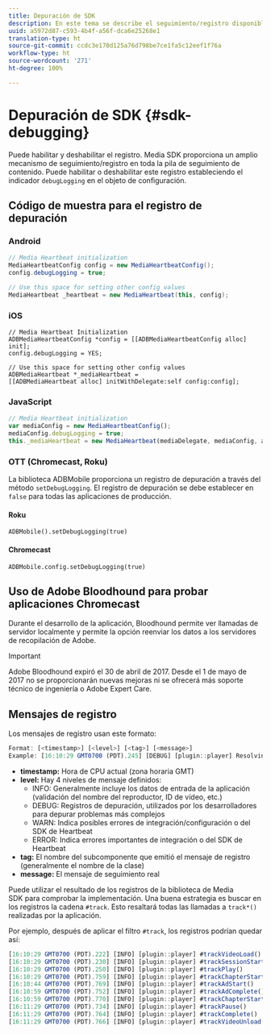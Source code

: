 ```yaml
---
title: Depuración de SDK
description: En este tema se describe el seguimiento/registro disponible en Media SDK.
uuid: a5972d87-c593-4b4f-a56f-dca6e25268e1
translation-type: ht
source-git-commit: ccdc3e170d125a76d798be7ce1fa5c12eef1f76a
workflow-type: ht
source-wordcount: '271'
ht-degree: 100%

---
```



# Depuración de SDK {#sdk-debugging}

Puede habilitar y deshabilitar el registro. Media SDK proporciona un amplio mecanismo de seguimiento/registro en toda la pila de seguimiento de contenido. Puede habilitar o deshabilitar este registro estableciendo el indicador `debugLogging` en el objeto de configuración.

## Código de muestra para el registro de depuración

### Android

```java
// Media Heartbeat initialization 
MediaHeartbeatConfig config = new MediaHeartbeatConfig(); 
config.debugLogging = true; 

// Use this space for setting other config values 
MediaHeartbeat _heartbeat = new MediaHeartbeat(this, config); 
```

### iOS

```
// Media Heartbeat Initialization 
ADBMediaHeartbeatConfig *config = [[ADBMediaHeartbeatConfig alloc] init]; 
config.debugLogging = YES; 

// Use this space for setting other config values 
ADBMediaHeartbeat *_mediaHeartbeat =  
[[ADBMediaHeartbeat alloc] initWithDelegate:self config:config]; 
```

### JavaScript

```js
// Media Heartbeat initialization 
var mediaConfig = new MediaHeartbeatConfig(); 
mediaConfig.debugLogging = true; 
this._mediaHeartbeat = new MediaHeartbeat(mediaDelegate, mediaConfig, appMeasurement); 
```

### OTT (Chromecast, Roku)

La biblioteca ADBMobile proporciona un registro de depuración a través del método `setDebugLogging`. El registro de depuración se debe establecer en `false` para todas las aplicaciones de producción.

#### Roku

```
ADBMobile().setDebugLogging(true)
```

#### Chromecast

```
ADBMobile.config.setDebugLogging(true)
```

## Uso de Adobe Bloodhound para probar aplicaciones Chromecast

Durante el desarrollo de la aplicación, Bloodhound permite ver llamadas de servidor localmente y permite la opción reenviar los datos a los servidores de recopilación de Adobe.

<!--
For more information about Bloodhound, see the following guides:

* [Bloodhound 3.x for Mac](https://www.google.com/url?sa=t&rct=j&q=&esrc=s&source=web&cd=2&cad=rja&uact=8&ved=2ahUKEwiimfSUypDpAhVZHzQIHS6WDQIQFjABegQIChAD&url=https%3A%2F%2Fmarketing.adobe.com%2Fresources%2Fhelp%2Fen_US%2Fmobile%2Fbloodhound%2F&usg=AOvVaw3t4s0gcvuWEpLIqBkhKdGH) 
* [Bloodhound 2.2 for Windows](https://www.google.com/url?sa=t&rct=j&q=&esrc=s&source=web&cd=3&cad=rja&uact=8&ved=0ahUKEwjil9aM87jRAhUExlQKHTYZCjoQFggoMAI&url=https%3A%2F%2Fmarketing.adobe.com%2Fresources%2Fhelp%2Fen_US%2Fmobile%2Fbloodhound_win_2x%2F&usg=AFQjCNEW-gZp1IdbifWFDgDNEaQcGlBobg&sig2=K0waTKxdMj_2kfNXdMI2yg)
-->

>[!IMPORTANT]
>
>Adobe Bloodhound expiró el 30 de abril de 2017. Desde el 1 de mayo de 2017 no se proporcionarán nuevas mejoras ni se ofrecerá más soporte técnico de ingeniería o Adobe Expert Care.

## Mensajes de registro

Los mensajes de registro usan este formato:

```js
Format: [<timestamp>] [<level>] [<tag>] [<message>] 
Example: [16:10:29 GMT­0700 (PDT).245] [DEBUG] [plugin::player] Resolving qos.startupTime: 0
```

* **timestamp:** Hora de CPU actual (zona horaria GMT)
* **level:** Hay 4 niveles de mensaje definidos:
   * INFO: Generalmente incluye los datos de entrada de la aplicación (validación del nombre del reproductor, ID de vídeo, etc.)
   * DEBUG: Registros de depuración, utilizados por los desarrolladores para depurar problemas más complejos
   * WARN: Indica posibles errores de integración/configuración o del SDK de Heartbeat
   * ERROR: Indica errores importantes de integración o del SDK de Heartbeat
* **tag:** El nombre del subcomponente que emitió el mensaje de registro (generalmente el nombre de la clase)
* **message:** El mensaje de seguimiento real

Puede utilizar el resultado de los registros de la biblioteca de Media SDK para comprobar la implementación. Una buena estrategia es buscar en los registros la cadena `#track`. Esto resaltará todas las llamadas a `track*()` realizadas por la aplicación.

Por ejemplo, después de aplicar el filtro `#track`, los registros podrían quedar así:

```js
[16:10:29 GMT­0700 (PDT).222] [INFO] [plugin::player] #trackVideoLoad() 
[16:10:29 GMT­0700 (PDT).230] [INFO] [plugin::player] #trackSessionStart() 
[16:10:29 GMT­0700 (PDT).250] [INFO] [plugin::player] #trackPlay() 
[16:10:29 GMT­0700 (PDT).759] [INFO] [plugin::player] #trackChapterStart() 
[16:10:44 GMT­0700 (PDT).769] [INFO] [plugin::player] #trackAdStart() 
[16:10:59 GMT­0700 (PDT).752] [INFO] [plugin::player] #trackAdComplete() 
[16:10:59 GMT­0700 (PDT).770] [INFO] [plugin::player] #trackChapterStart() 
[16:11:29 GMT­0700 (PDT).734] [INFO] [plugin::player] #trackPause() 
[16:11:29 GMT­0700 (PDT).764] [INFO] [plugin::player] #trackComplete() 
[16:11:29 GMT­0700 (PDT).766] [INFO] [plugin::player] #trackVideoUnload()
```


